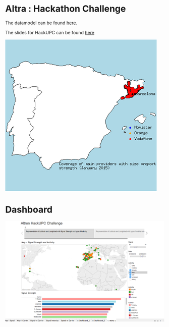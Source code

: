 # Altra : Hackathon Challenge

The datamodel can be found [here](https://docs.google.com/spreadsheets/d/1zyt47ZaQGOQ07VtofDvxiqOZn_XjeuxGiPyhkSU3RkY/edit?usp=sharing).

The slides for HackUPC can be found [here](https://docs.google.com/presentation/d/1953fwJLt09QpGzzSrid54bwIdPvAsuGx39fvhmOnfJY/edit?usp=sharing)

!["Coverage of main mobile providers from January 2015 to October 2016"](https://github.com/HackathonUPC/Altran/blob/master/R_Analysis/plots/carrier_coverage/evolution/carrier_coverage_evolution.gif "Coverage of main mobile providers from January 2015 to October 2016")

# Dashboard
!["Altron Dashboard"](https://github.com/HackathonUPC/Altran/blob/master/tableau.png "Tableau Dashboard")
